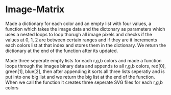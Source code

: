 # Image-Matrix

Made a dictionary for each color and an empty list with four values, 
a function which takes the image data and the dictonary as parameters which uses a nested loops to loop thorugh 
all image pixels and checks if the values at 0, 1, 2 are between certain ranges and if they are it increments 
each colors list at that index and stores them in the dictionary. We return the dictionary 
at the end of the function after its updated.

Made three seperate empty lists for each r,g,b colors and 
made a function loops through the images binary data and appends to all r,g,b
colors, red[0], green[1], blue[2], then after appending it sorts all three lists seperatly
and is put into one big list and we return the big list at the end of the function.
When we call the function it creates three seperate SVG files for each r,g,b colors
